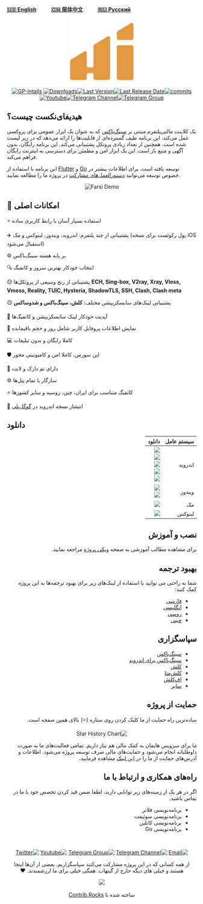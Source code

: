<div align="left" markdown="1" dir="ltr">

[**🇺🇸 English**](README.md)&nbsp;&nbsp;&nbsp;&nbsp;&nbsp;&nbsp;&nbsp;&nbsp;&nbsp;&nbsp;[**🇨🇳 简体中文**](README_cn.md)&nbsp;&nbsp;&nbsp;&nbsp;&nbsp;&nbsp;&nbsp;&nbsp;&nbsp;&nbsp;[**🇷🇺 Русский**](README_ru.md)

</div>

<p align="center"><img src="assets/images/logo.svg" width="168"/></p>

<div align="center">
    
[![GP-Intalls](https://img.shields.io/endpoint?color=green&logo=google-play&logoColor=green&url=https%3A%2F%2Fplay.cuzi.workers.dev%2Fplay%3Fi%3Dapp.hiddify.com%26l%3DGoogle%2520Play%26m%3D%24shortinstalls&style=flat-square)](https://play.google.com/store/apps/details?id=app.hiddify.com) [![Downloads](https://img.shields.io/github/downloads/hiddify/hiddify-next/total?style=flat-square&logo=github)](https://github.com/hiddify/hiddify-next/releases/)[![Last Version](https://img.shields.io/github/release/hiddify/hiddify-next/all.svg?style=flat-square)](https://github.com/hiddify/hiddify-next/releases/)[![Last Release Date](https://img.shields.io/github/release-date/hiddify/hiddify-next.svg?style=flat-square)](https://github.com/hiddify/hiddify-next/releases/)[![commits](https://img.shields.io/github/commit-activity/m/hiddify/hiddify-next?style=flat-square)](https://github.com/hiddify/hiddify-next/)
[![Youtube](https://img.shields.io/youtube/channel/views/UCxrmeMvVryNfB4XL35lXQNg?label=Youtube&style=flat-square&logo=youtube)](https://www.youtube.com/@hiddify)[![Telegram Channel](https://img.shields.io/endpoint?label=Channel&style=flat-square&url=https%3A%2F%2Ftg.sumanjay.workers.dev%2Fhiddify&color=blue)](https://telegram.dog/hiddify)[![Telegram Group](https://img.shields.io/endpoint?color=neon&label=Support%20Group&style=flat-square&url=https%3A%2F%2Ftg.sumanjay.workers.dev%2Fhiddify_board)](https://telegram.dog/hiddify_board/5)

</div>

## هیدیفای‌نکست چیست؟

یک کلاینت مالتی‌پلتفرم مبتنی بر [سینگ‌باکس](https://github.com/SagerNet/sing-box) که به عنوان یک ابزار عمومی برای پروکسی عمل می‌کند. این برنامه طیف گسترده‌ای از قابلیت‌ها را ارائه می‌دهد که در زیر لیست شده است. همچنین از تعداد زیادی پروتکل پشتیبانی می‌کند. این برنامه رایگان، بدون آگهی و منبع باز است. این یک ابزار امن و مطمئن برای دسترسی به اینترنت رایگان فراهم می‌کند.

این برنامه با استفاده از [Flutter](https://flutter.dev/) و [Go](https://go.dev/) توسعه یافته است. برای اطلاعات بیشتر در خصوص توسعه می‌توانید [دستورالعمل‌های مشارکت](https://github.com/hiddify/hiddify-next/blob/main/CONTRIBUTING.md) در پروژه ما را مطالعه نمایید.



<div align=center>
<img width=90% alt="Farsi Demo" src="https://github.com/hiddify/hiddify-next/assets/125398461/cfdc4b0e-0a26-42f5-90ef-1d8587d2afd2">

</div>



## 🚀 امکانات اصلی


⭐ استفاده بسیار آسان با رابط کاربری ساده

✈️ پشتیبانی از چند پلتفرم: اندروید، ویندوز، لینوکس و مک (پول رکوئست برای نسخه iOS استقبال می‌شود)

⚙️ بر پایه هسته سینگ‌باکس

🔍 انتخاب خودکار بهترین سرور و کانفیگ

🟡 پشتیبانی از رنج وسیعی از پروتکل‌ها
**ECH, Sing-box, V2ray, Xray, Vless, Vmess, Reality, TUIC, Hysteria, ShadowTLS, SSH, Clash, Clash meta**

🟡 پشتیبانی لینک‌های سابسکریپشن‌ مختلف:
**کلش، سینگ‌باکس و شدوساکس**

🔄 آپدیت خودکار لینک سابسکریپشن و کانفیگ‌ها

🔎 نمایش اطلاعات پروفایل کاربر شامل روز و حجم باقیمانده

💻 کاملا رایگان و بدون تبلیغات

🛡 اپن سورس، کاملا امن و کامیونیتی محور

🌙 دارای تم دارک و لایت

⚙ سازگار با تمام پنل‌ها

⭐ کانفیگ متناسب برای ایران، چین، روسیه و‌ سایر کشورها

📱 انتشار نسخه اندروید در [گوگل‌پلی](https://play.google.com/store/apps/details?id=app.hiddify.com)

## دانلود
<div dir=rtl align=right>

   <table>
    <thead align=right>
        <tr>
            <th>سیستم عامل</th>
            <th>دانلود</th>
        </tr>
    </thead>
    <tbody align=right>
        <tr>
        <td>اندروید</td><td>
            <a href="https://play.google.com/store/apps/details?id=app.hiddify.com"><img width=150px src="https://github.com/hiddify/hiddify-next/blob/main/docs/google-play-badge.png"></a><br>
            <a href="https://github.com/hiddify/hiddify-next/releases/latest/download/hiddify-android-universal.apk"><img src="https://img.shields.io/badge/APK-Universal-044d29.svg?logo=github"></a><br>
            <a href="https://github.com/hiddify/hiddify-next/releases/latest/download/hiddify-android-arm64.apk"><img src="https://img.shields.io/badge/APK-ArmV8-168039.svg?logo=github"></a><br>
            <a href="https://github.com/hiddify/hiddify-next/releases/latest/download/hiddify-android-arm7.apk"><img src="https://img.shields.io/badge/APK-ArmV7-45bf55.svg?logo=github"></a><br>
            <a href="https://github.com/hiddify/hiddify-next/releases/latest/download/hiddify-android-x86_64.apk"><img src="https://img.shields.io/badge/APK-x86_64-96ed89.svg?logo=github"></a>
        </td>
        </tr>
        <tr>
            <td>ویندوز</td>
            <td><a href="https://github.com/hiddify/hiddify-next/releases/latest/download/hiddify-windows-x64-setup.zip"><img src="https://img.shields.io/badge/Setup-x64-0078d7.svg?logo=github"></a><br>
            <a href="https://github.com/hiddify/hiddify-next/releases/latest/download/hiddify-windows-x64-portable.zip"><img src="https://img.shields.io/badge/Portable-x64-2d7d9a.svg?logo=github"></a>
        </td>
        </tr>
        <tr>
            <td>مک</td>
            <td><a href="https://github.com/hiddify/hiddify-next/releases/latest/download/hiddify-macos-universal.zip"><img src="https://img.shields.io/badge/DMG-Universal-ea005e.svg?logo=github"></a></td>
        </tr>
        <tr>
            <td>لینوکس</td>
            <td><a href="https://github.com/hiddify/hiddify-next/releases/latest/download/hiddify-linux-x64.zip"><img src="https://img.shields.io/badge/AppImage-amd64-f84e29.svg?logo=github"> </a></td>
        </tr>
    </tbody>
</table>

## نصب و آموزش
برای مشاهده مطالب آموزشی به صفحه [ویکی پروژه](https://github.com/hiddify/hiddify-next/wiki/Home_fa) مراجعه نمایید.

## بهبود ترجمه
شما به راحتی می توانید با استفاده از لینک‌های زیر برای بهبود ترجمه‌ها به این پروژه کمک کنید:
- [فارسی](https://inlang.com/editor/github.com/hiddify/hiddify-next?lang=en&lang=fa)
- [انگلیسی](https://inlang.com/editor/github.com/hiddify/hiddify-next?lang=en)
- [روسی](https://inlang.com/editor/github.com/hiddify/hiddify-next?lang=en&lang=ru)
- [چینی](https://inlang.com/editor/github.com/hiddify/hiddify-next?lang=en&lang=zh)

## سپاسگزاری

- [سینگ‌باکس](https://github.com/SagerNet/sing-box)
- [سینگ‌باکس برای اندروید](https://github.com/SagerNet/sing-box-for-android)
- [کلش](https://github.com/Dreamacro/clash)
- [کلش‌متا](https://github.com/MetaCubeX/Clash.Meta)
- [اف‌کلش](https://github.com/Fclash/Fclash)
- [سایر](./pubspec.yaml)

## حمایت از پروژه

ساده‌ترین راه حمایت از ما کلیک کردن روی ستاره (⭐) بالای همین صفحه است.

<div align=center>
    
<img alt="Star History Chart" width=50% src="https://api.star-history.com/svg?repos=Hiddify/hiddify-next&type=Date)](https://star-history.com/#Hiddify/hiddify-next&Date" />

</div>

ما برای سرویس هایمان به کمک مالی هم نیاز داریم. تمامی فعالیت‌های ما به صورت داوطلبانه انجام می‌شود و حمایت‌های مالی صرف توسعه پروژه می‌شود. اطلاعات و آدرس‌های حمایت‌ از ما را در [این لینک](https://github.com/hiddify/hiddify-server/wiki/support) مشاهده فرمایید.

## راه‌های همکاری و ارتباط با ما

اگر در هر یک از زمینه‌های زیر توانایی دارید، لطفا ضمن قید کردن تخصص خود با ما در تماس باشید.

- برنامه‌نویسی فلاتر
- برنامه‌نویسی سوئیفت
- برنامه‌نویسی کاتلین
- برنامه‌نویسی Go

<br>
<div align=center>
    
[![Email](https://img.shields.io/badge/Email-contribute@hiddify.com-005FF9?style=flat-square&logo=mail.ru)](mailto:contribute@hiddify.com)
[![Telegram Channel](https://img.shields.io/endpoint?label=Channel&style=flat-square&url=https%3A%2F%2Ftg.sumanjay.workers.dev%2Fhiddify&color=blue)](https://telegram.dog/hiddify)
[![Telegram Group](https://img.shields.io/endpoint?color=neon&label=Support%20Group&style=flat-square&url=https%3A%2F%2Ftg.sumanjay.workers.dev%2Fhiddify_board)](https://telegram.dog/hiddify_board)
[![Youtube](https://img.shields.io/youtube/channel/views/UCxrmeMvVryNfB4XL35lXQNg?label=Youtube&style=flat-square&logo=youtube)](https://www.youtube.com/@hiddify)
[![Twitter](https://img.shields.io/twitter/follow/hiddify_com?color=%231DA1F2&logo=twitter&logoColor=1DA1F2&style=flat-square)](https://twitter.com/intent/follow?screen_name=hiddify_com)

 </div>
 
<p align=center>
 از همه کسانی که در این پروژه مشارکت می‌کنند سپاسگزاریم. بعضی از آن‌ها اینجا هستند و خیلی های دیگه خارج از گیتهاب. همگی خیلی برای ما ارزشمندند. ♥
 </p>
 
<p align=center> 
<a href="https://github.com/hiddify/hiddify-next/graphs/contributors">
  <img src="https://contrib.rocks/image?repo=hiddify/hiddify-next" />
</a>
</p>
<p align=center>
 ساخته شده با <a rel="" target="_blank" href="https://contrib.rocks">Contrib.Rocks</a> 
</p>
